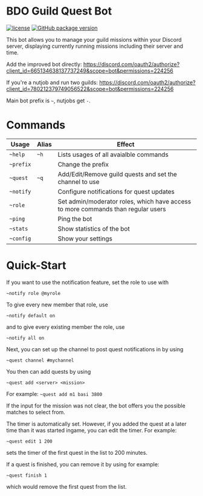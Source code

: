 # BDO Guild Quest Bot
[![license](https://img.shields.io/github/license/TheWyn/bdo-questbot.svg)](https://github.com/TheWyn/bdo-questbot/blob/master/LICENSE)
[![GitHub package version](https://img.shields.io/github/package-json/v/TheWyn/bdo-questbot.svg)](https://github.com/TheWyn/bdo-questbot/blob/master/package.json)

This bot allows you to manage your guild missions within your Discord server, displaying currently running missions including their server and time.

Add the improved bot directly: https://discord.com/oauth2/authorize?client_id=665134638137737249&scope=bot&permissions=224256

If you're a nutjob and run two guilds: https://discord.com/oauth2/authorize?client_id=780212379749056522&scope=bot&permissions=224256

Main bot prefix is `~`, nutjobs get `-`.

# Commands
| Usage | Alias | Effect  |
|---|---|---|
| `~help` | `~h` | Lists usages of all avaialble commands  |
| `~prefix`| | Change the prefix|
| `~quest` | `~q` | Add/Edit/Remove guild quests and set the channel to use |
| `~notify` | | Configure notifications for quest updates
| `~role` | | Set admin/moderator roles, which have access to more commands than regular users |
| `~ping` | | Ping the bot |
| `~stats` | | Show statistics of the bot |
| `~config` | | Show your settings|

# Quick-Start
If you want to use the notification feature, set the role to use with
```
~notify role @myrole
```
To give every new member that role, use
```
~notify default on
```
and to give every existing member the role, use
```
~notify all on
```
Next, you can set up the channel to post quest notifications in by using
```
~quest channel #mychannel
```
You then can add quests by using
```
~quest add <server> <mission>
```
For example: `~quest add m1 basi 3800`

If the input for the mission was not clear, the bot offers you the possible matches to select from.

The timer is automatically set. However, if you added the quest at a later time than it was started ingame, you can edit the timer. For example:
```
~quest edit 1 200
```
sets the timer of the first quest in the list to 200 minutes.

If a quest is finished, you can remove it by using for example:
```
~quest finish 1
```
which would remove the first quest from the list.



